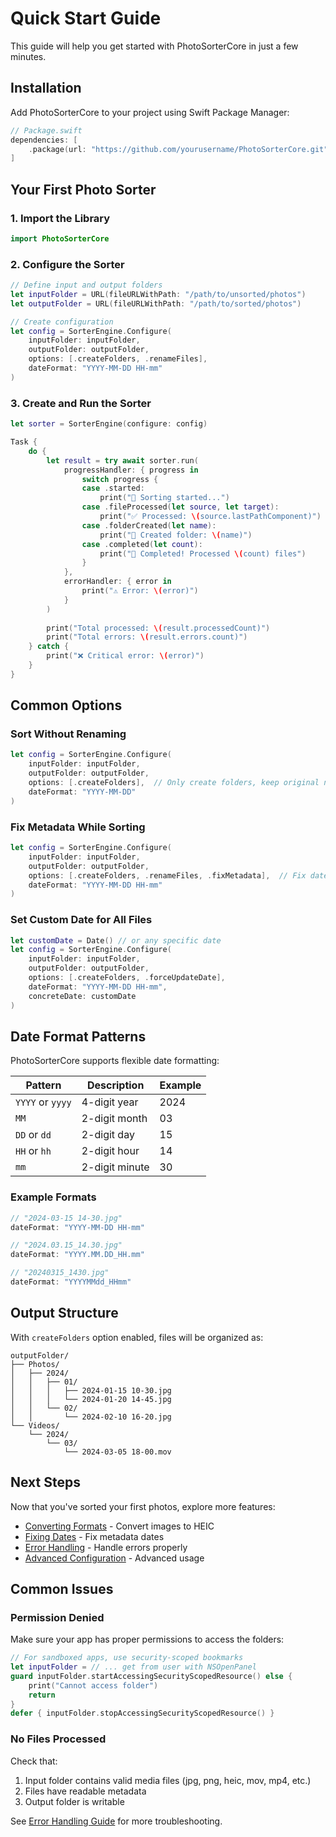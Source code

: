 # Quick Start Guide

This guide will help you get started with PhotoSorterCore in just a few minutes.

## Installation

Add PhotoSorterCore to your project using Swift Package Manager:

```swift
// Package.swift
dependencies: [
    .package(url: "https://github.com/yourusername/PhotoSorterCore.git", from: "1.0.0")
]
```

## Your First Photo Sorter

### 1. Import the Library

```swift
import PhotoSorterCore
```

### 2. Configure the Sorter

```swift
// Define input and output folders
let inputFolder = URL(fileURLWithPath: "/path/to/unsorted/photos")
let outputFolder = URL(fileURLWithPath: "/path/to/sorted/photos")

// Create configuration
let config = SorterEngine.Configure(
    inputFolder: inputFolder,
    outputFolder: outputFolder,
    options: [.createFolders, .renameFiles],
    dateFormat: "YYYY-MM-DD HH-mm"
)
```

### 3. Create and Run the Sorter

```swift
let sorter = SorterEngine(configure: config)

Task {
    do {
        let result = try await sorter.run(
            progressHandler: { progress in
                switch progress {
                case .started:
                    print("🚀 Sorting started...")
                case .fileProcessed(let source, let target):
                    print("✅ Processed: \(source.lastPathComponent)")
                case .folderCreated(let name):
                    print("📁 Created folder: \(name)")
                case .completed(let count):
                    print("🎉 Completed! Processed \(count) files")
                }
            },
            errorHandler: { error in
                print("⚠️ Error: \(error)")
            }
        )
        
        print("Total processed: \(result.processedCount)")
        print("Total errors: \(result.errors.count)")
    } catch {
        print("❌ Critical error: \(error)")
    }
}
```

## Common Options

### Sort Without Renaming

```swift
let config = SorterEngine.Configure(
    inputFolder: inputFolder,
    outputFolder: outputFolder,
    options: [.createFolders],  // Only create folders, keep original names
    dateFormat: "YYYY-MM-DD"
)
```

### Fix Metadata While Sorting

```swift
let config = SorterEngine.Configure(
    inputFolder: inputFolder,
    outputFolder: outputFolder,
    options: [.createFolders, .renameFiles, .fixMetadata],  // Fix dates too
    dateFormat: "YYYY-MM-DD HH-mm"
)
```

### Set Custom Date for All Files

```swift
let customDate = Date() // or any specific date
let config = SorterEngine.Configure(
    inputFolder: inputFolder,
    outputFolder: outputFolder,
    options: [.createFolders, .forceUpdateDate],
    dateFormat: "YYYY-MM-DD HH-mm",
    concreteDate: customDate
)
```

## Date Format Patterns

PhotoSorterCore supports flexible date formatting:

| Pattern | Description | Example |
|---------|-------------|---------|
| `YYYY` or `yyyy` | 4-digit year | 2024 |
| `MM` | 2-digit month | 03 |
| `DD` or `dd` | 2-digit day | 15 |
| `HH` or `hh` | 2-digit hour | 14 |
| `mm` | 2-digit minute | 30 |

### Example Formats

```swift
// "2024-03-15 14-30.jpg"
dateFormat: "YYYY-MM-DD HH-mm"

// "2024.03.15_14.30.jpg"
dateFormat: "YYYY.MM.DD_HH.mm"

// "20240315_1430.jpg"
dateFormat: "YYYYMMdd_HHmm"
```

## Output Structure

With `createFolders` option enabled, files will be organized as:

```
outputFolder/
├── Photos/
│   ├── 2024/
│   │   ├── 01/
│   │   │   ├── 2024-01-15 10-30.jpg
│   │   │   └── 2024-01-20 14-45.jpg
│   │   └── 02/
│   │       └── 2024-02-10 16-20.jpg
└── Videos/
    └── 2024/
        └── 03/
            └── 2024-03-05 18-00.mov
```

## Next Steps

Now that you've sorted your first photos, explore more features:

- [Converting Formats](guides/ConvertingFormats.md) - Convert images to HEIC
- [Fixing Dates](guides/FixingDates.md) - Fix metadata dates
- [Error Handling](guides/ErrorHandling.md) - Handle errors properly
- [Advanced Configuration](guides/AdvancedConfiguration.md) - Advanced usage

## Common Issues

### Permission Denied

Make sure your app has proper permissions to access the folders:

```swift
// For sandboxed apps, use security-scoped bookmarks
let inputFolder = // ... get from user with NSOpenPanel
guard inputFolder.startAccessingSecurityScopedResource() else {
    print("Cannot access folder")
    return
}
defer { inputFolder.stopAccessingSecurityScopedResource() }
```

### No Files Processed

Check that:
1. Input folder contains valid media files (jpg, png, heic, mov, mp4, etc.)
2. Files have readable metadata
3. Output folder is writable

See [Error Handling Guide](guides/ErrorHandling.md) for more troubleshooting.
